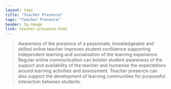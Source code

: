```yaml
---
layout: tags
title: "Teacher Presence"
tags: "Teacher Presence"
header: tp-image
link: teacher-presence.html
---
```


> Awareness of the presence of a passionate, knowledgeable and skilled online teacher improves student confidence supporting independent learning and socialisation of the learning experience. Regular online communication can bolster student awareness of the support and availability of the teacher and humanise the expectations around learning activities and assessment. Teacher presence can also support the development of learning communities for purposeful interaction between students. 